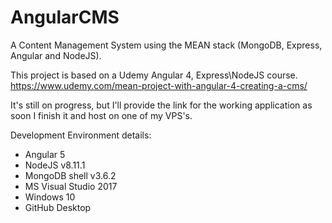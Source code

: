 # AngularCMS
A Content Management System using the MEAN stack (MongoDB, Express, Angular and NodeJS).

This project is based on a Udemy Angular 4, Express\NodeJS course.
https://www.udemy.com/mean-project-with-angular-4-creating-a-cms/

It's still on progress, but I'll provide the link for the working application as soon I finish it and host on one of my VPS's.

Development Environment details: 
- Angular 5
- NodeJS v8.11.1
- MongoDB shell v3.6.2
- MS Visual Studio 2017
- Windows 10
- GitHub Desktop

